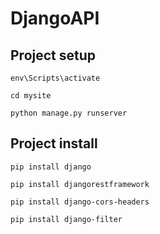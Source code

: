 # DjangoAPI

## Project setup
```
env\Scripts\activate
```
```
cd mysite
```
```
python manage.py runserver
```

## Project install
```
pip install django
```
```
pip install djangorestframework
```
```
pip install django-cors-headers
```
```
pip install django-filter
```
